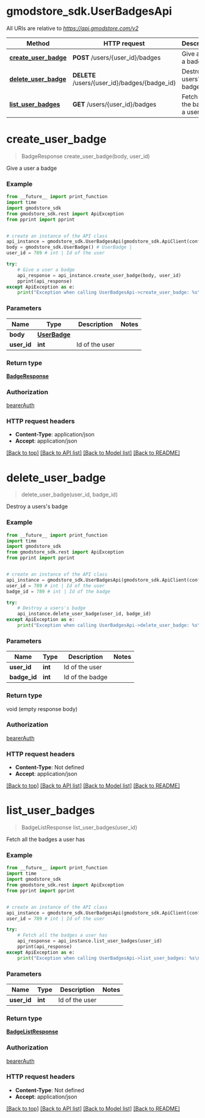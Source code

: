 # gmodstore_sdk.UserBadgesApi

All URIs are relative to *https://api.gmodstore.com/v2*

Method | HTTP request | Description
------------- | ------------- | -------------
[**create_user_badge**](UserBadgesApi.md#create_user_badge) | **POST** /users/{user_id}/badges | Give a user a badge
[**delete_user_badge**](UserBadgesApi.md#delete_user_badge) | **DELETE** /users/{user_id}/badges/{badge_id} | Destroy a users&#x27;s badge
[**list_user_badges**](UserBadgesApi.md#list_user_badges) | **GET** /users/{user_id}/badges | Fetch all the badges a user has

# **create_user_badge**
> BadgeResponse create_user_badge(body, user_id)

Give a user a badge

### Example
```python
from __future__ import print_function
import time
import gmodstore_sdk
from gmodstore_sdk.rest import ApiException
from pprint import pprint


# create an instance of the API class
api_instance = gmodstore_sdk.UserBadgesApi(gmodstore_sdk.ApiClient(configuration))
body = gmodstore_sdk.UserBadge() # UserBadge | 
user_id = 789 # int | Id of the user

try:
    # Give a user a badge
    api_response = api_instance.create_user_badge(body, user_id)
    pprint(api_response)
except ApiException as e:
    print("Exception when calling UserBadgesApi->create_user_badge: %s\n" % e)
```

### Parameters

Name | Type | Description  | Notes
------------- | ------------- | ------------- | -------------
 **body** | [**UserBadge**](UserBadge.md)|  | 
 **user_id** | **int**| Id of the user | 

### Return type

[**BadgeResponse**](BadgeResponse.md)

### Authorization

[bearerAuth](../README.md#bearerAuth)

### HTTP request headers

 - **Content-Type**: application/json
 - **Accept**: application/json

[[Back to top]](#) [[Back to API list]](../README.md#documentation-for-api-endpoints) [[Back to Model list]](../README.md#documentation-for-models) [[Back to README]](../README.md)

# **delete_user_badge**
> delete_user_badge(user_id, badge_id)

Destroy a users's badge

### Example
```python
from __future__ import print_function
import time
import gmodstore_sdk
from gmodstore_sdk.rest import ApiException
from pprint import pprint


# create an instance of the API class
api_instance = gmodstore_sdk.UserBadgesApi(gmodstore_sdk.ApiClient(configuration))
user_id = 789 # int | Id of the user
badge_id = 789 # int | Id of the badge

try:
    # Destroy a users's badge
    api_instance.delete_user_badge(user_id, badge_id)
except ApiException as e:
    print("Exception when calling UserBadgesApi->delete_user_badge: %s\n" % e)
```

### Parameters

Name | Type | Description  | Notes
------------- | ------------- | ------------- | -------------
 **user_id** | **int**| Id of the user | 
 **badge_id** | **int**| Id of the badge | 

### Return type

void (empty response body)

### Authorization

[bearerAuth](../README.md#bearerAuth)

### HTTP request headers

 - **Content-Type**: Not defined
 - **Accept**: application/json

[[Back to top]](#) [[Back to API list]](../README.md#documentation-for-api-endpoints) [[Back to Model list]](../README.md#documentation-for-models) [[Back to README]](../README.md)

# **list_user_badges**
> BadgeListResponse list_user_badges(user_id)

Fetch all the badges a user has

### Example
```python
from __future__ import print_function
import time
import gmodstore_sdk
from gmodstore_sdk.rest import ApiException
from pprint import pprint


# create an instance of the API class
api_instance = gmodstore_sdk.UserBadgesApi(gmodstore_sdk.ApiClient(configuration))
user_id = 789 # int | Id of the user

try:
    # Fetch all the badges a user has
    api_response = api_instance.list_user_badges(user_id)
    pprint(api_response)
except ApiException as e:
    print("Exception when calling UserBadgesApi->list_user_badges: %s\n" % e)
```

### Parameters

Name | Type | Description  | Notes
------------- | ------------- | ------------- | -------------
 **user_id** | **int**| Id of the user | 

### Return type

[**BadgeListResponse**](BadgeListResponse.md)

### Authorization

[bearerAuth](../README.md#bearerAuth)

### HTTP request headers

 - **Content-Type**: Not defined
 - **Accept**: application/json

[[Back to top]](#) [[Back to API list]](../README.md#documentation-for-api-endpoints) [[Back to Model list]](../README.md#documentation-for-models) [[Back to README]](../README.md)

